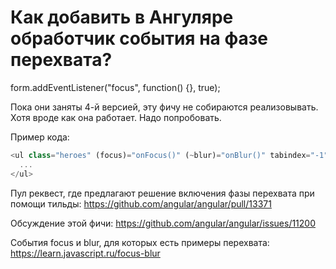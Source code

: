 
Как добавить в Ангуляре обработчик события на фазе перехвата?
=============================================================

form.addEventListener("focus", function() {}, true);

Пока они заняты 4-й версией, эту фичу не собираются реализовывать. Хотя вроде как она работает. Надо попробовать.

Пример кода:

```javascript
<ul class="heroes" (focus)="onFocus()" (~blur)="onBlur()" tabindex="-1">
  ...
</ul>
```

Пул реквест, где предлагают решение включения фазы перехвата при помощи тильды:
https://github.com/angular/angular/pull/13371

Обсуждение этой фичи:
https://github.com/angular/angular/issues/11200

События focus и blur, для которых есть примеры перехвата:
https://learn.javascript.ru/focus-blur

